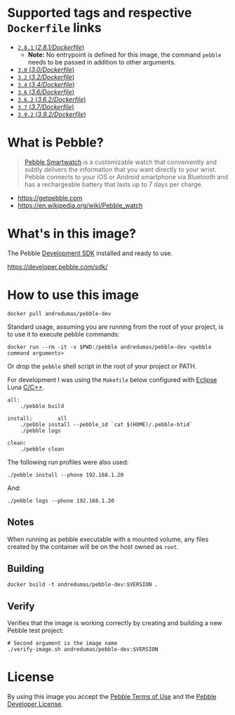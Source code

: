 # Supported tags and respective `Dockerfile` links

* [`2.8.1` (*2.8.1/Dockerfile*)](https://github.com/andredumas/docker-pebble-dev/blob/2.8.1/Dockerfile)
  * **Note:** No entrypoint is defined for this image, the command `pebble` needs to be passed in addition to other arguments.
* [`3.0` (*3.0/Dockerfile*)](https://github.com/andredumas/docker-pebble-dev/blob/3.0/Dockerfile)
* [`3.2` (*3.2/Dockerfile*)](https://github.com/andredumas/docker-pebble-dev/blob/3.2/Dockerfile)
* [`3.4` (*3.4/Dockerfile*)](https://github.com/andredumas/docker-pebble-dev/blob/3.4/Dockerfile)
* [`3.6` (*3.6/Dockerfile*)](https://github.com/andredumas/docker-pebble-dev/blob/3.6/Dockerfile)
* [`3.6.2` (*3.6.2/Dockerfile*)](https://github.com/andredumas/docker-pebble-dev/blob/3.6.2/Dockerfile)
* [`3.7` (*3.7/Dockerfile*)](https://github.com/andredumas/docker-pebble-dev/blob/3.7/Dockerfile)
* [`3.9.2` (*3.9.2/Dockerfile*)](https://github.com/andredumas/docker-pebble-dev/blob/3.9.2/Dockerfile)

# What is Pebble?

> [Pebble Smartwatch](https://getpebble.com/) is a customizable watch that conveniently and subtly delivers the information that you want directly to your wrist. Pebble connects to your iOS or Android smartphone via Bluetooth and has a rechargeable battery that lasts up to 7 days per charge.

* https://getpebble.com
* https://en.wikipedia.org/wiki/Pebble_watch

# What's in this image?

The Pebble [Development SDK](https://developer.pebble.com/sdk/install/linux/) installed and ready to use.

https://developer.pebble.com/sdk/

# How to use this image

```
docker pull andredumas/pebble-dev
```

Standard usage, assuming you are running from the root of your project, is to use it to execute pebble commands:

```
docker run --rm -it -v $PWD:/pebble andredumas/pebble-dev <pebble command arguments>
```

Or drop the `pebble` shell script in the root of your project or PATH.

For development I was using the `Makefile` below configured with [Eclipse](https://eclipse.org/downloads/)
Luna [C/C++](http://www.eclipse.org/downloads/packages/eclipse-ide-cc-developers/marsr).

```
all:
	./pebble build

install:        all
	./pebble install --pebble_id `cat $(HOME)/.pebble-btid`
	./pebble logs

clean:
	./pebble clean
```

The following run profiles were also used:

```
./pebble install --phone 192.168.1.20
```

And:

```
./pebble logs --phone 192.168.1.20
```

## Notes

When running as pebble executable with a mounted volume, any files created by the container will be on the host owned
as `root`.

## Building

```
docker build -t andredumas/pebble-dev:$VERSION .
```

## Verify

Verifies that the image is working correctly by creating and building a new Pebble test project:

```
# Second argument is the image name
./verify-image.sh andredumas/pebble-dev:$VERSION
```

# License

By using this image you accept the [Pebble Terms of Use](https://developer.getpebble.com/legal/terms-of-use) and the [Pebble Developer License](https://developer.getpebble.com/legal/sdk-license).
